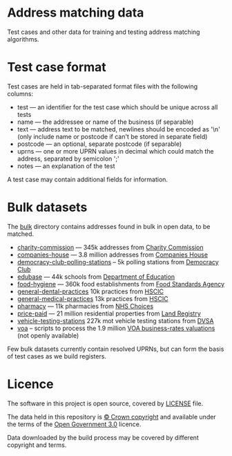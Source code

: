 # Address matching data

Test cases and other data for training and testing address matching algorithms.

# Test case format

Test cases are held in tab-separated format files with the following columns:

- test — an identifier for the test case which should be unique across all tests
- name — the addressee or name of the business (if separable)
- text — address text to be matched, newlines should be encoded as '\n' (only include name or postcode if can't be stored in separate field)
- postcode — an optional, separate postcode (if separable)
- uprns — one or more UPRN values in decimal which could match the address, separated by semicolon ';'
- notes — an explanation of the test

A test case may contain additional fields for information.

# Bulk datasets

The [bulk](bulk) directory contains addresses found in bulk in open data, to be matched.

- [charity-commission](bulk/charity-commission) — 345k addresses from [Charity Commission](http://data.charitycommission.gov.uk/)
- [companies-house](bulk/companies-house) — 3.8 million addresses from [Companies House](http://download.companieshouse.gov.uk/en_output.html)
- [democracy-club-polling-stations](bulk/democracy-club-polling-stations) – 5k polling stations from [Democracy Club](https://wheredoivote.co.uk/)
- [edubase](bulk/edubase) — 44k schools from [Department of Education](http://www.education.gov.uk/edubase/home.xhtml)
- [food-hygiene](bulk/food-hygiene) — 360k food establishments from [Food Standards Agency](http://ratings.food.gov.uk/open-data/)
- [general-dental-practices](bulk/general-dental-practices) 10k practices from [HSCIC](https://data.gov.uk/dataset/general-dental-practices)
- [general-medical-practices](bulk/general-medical-practices) 13k practices from [HSCIC](https://data.gov.uk/dataset/general-medical-practices)
- [pharmacy](bulk/pharmacy) — 11k pharmacies from [NHS Choices](https://data.gov.uk/dataset/pharmacies)
- [price-paid](bulk/price-paid) — 21 million residential properties from [Land Registry](https://www.gov.uk/government/statistical-data-sets/price-paid-data-downloads)
- [vehicle-testing-stations](bulk/vehicle-testing-stations) 227k mot vehicle testing stations from [DVSA](https://data.gov.uk/dataset/mot-active-vts)
- [voa](bulk/voa) – scripts to process the 1.9 million [VOA business-rates valuations](http://www.2010.voa.gov.uk/rli/) (not openly available)

Few bulk datasets currently contain resolved UPRNs, but can form the basis of test cases as we build registers.

# Licence

The software in this project is open source, covered by [LICENSE](LICENSE) file.

The data held in this repository is [© Crown copyright](http://www.nationalarchives.gov.uk/information-management/re-using-public-sector-information/copyright-and-re-use/crown-copyright/)
and available under the terms of the [Open Government 3.0](https://www.nationalarchives.gov.uk/doc/open-government-licence/version/3/) licence.

Data downloaded by the build process may be covered by different copyright and terms.
